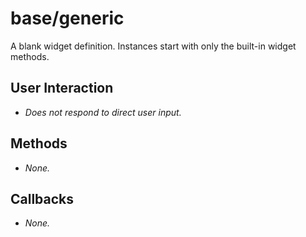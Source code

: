 # base/generic

A blank widget definition. Instances start with only the built-in widget methods.


## User Interaction

* *Does not respond to direct user input.*


## Methods

* *None.*


## Callbacks

* *None.*
